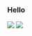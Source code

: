 ### Hello
![](https://github.com/andyret26/GithubStats/tree/master/generated/languages.svg#gh-dark-mode-only)
![](https://github.com/andyret26/GithubStats/tree/master/generated/languages.svg#gh-light-mode-only)
